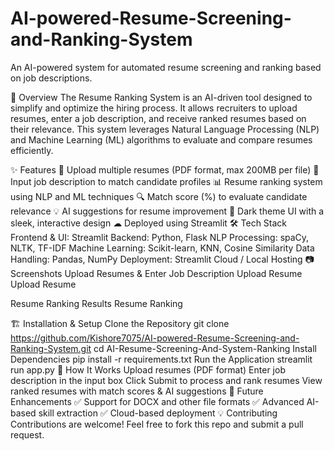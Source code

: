# AI-powered-Resume-Screening-and-Ranking-System
An AI-powered system for automated resume screening and ranking based on job descriptions.

📌 Overview
The Resume Ranking System is an AI-driven tool designed to simplify and optimize the hiring process. It allows recruiters to upload resumes, enter a job description, and receive ranked resumes based on their relevance. This system leverages Natural Language Processing (NLP) and Machine Learning (ML) algorithms to evaluate and compare resumes efficiently.

✨ Features
📂 Upload multiple resumes (PDF format, max 200MB per file)
📝 Input job description to match candidate profiles
📊 Resume ranking system using NLP and ML techniques
🔍 Match score (%) to evaluate candidate relevance
💡 AI suggestions for resume improvement
🎨 Dark theme UI with a sleek, interactive design
☁ Deployed using Streamlit
🛠️ Tech Stack
Frontend & UI: Streamlit
Backend: Python, Flask
NLP Processing: spaCy, NLTK, TF-IDF
Machine Learning: Scikit-learn, KNN, Cosine Similarity
Data Handling: Pandas, NumPy
Deployment: Streamlit Cloud / Local Hosting
📷 Screenshots
Upload Resumes & Enter Job Description
Upload Resume Upload Resume

Resume Ranking Results
Resume Ranking

🏗️ Installation & Setup
Clone the Repository
git clone https://github.com/Kishore7075/AI-powered-Resume-Screening-and-Ranking-System.git
cd AI-Resume-Screening-And-System-Ranking
Install Dependencies
pip install -r requirements.txt
Run the Application
streamlit run app.py
🎯 How It Works
Upload resumes (PDF format)
Enter job description in the input box
Click Submit to process and rank resumes
View ranked resumes with match scores & AI suggestions
📌 Future Enhancements
✅ Support for DOCX and other file formats
✅ Advanced AI-based skill extraction
✅ Cloud-based deployment
💡 Contributing
Contributions are welcome! Feel free to fork this repo and submit a pull request.
